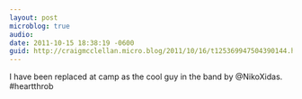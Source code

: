 ```yaml
---
layout: post
microblog: true
audio: 
date: 2011-10-15 18:38:19 -0600
guid: http://craigmcclellan.micro.blog/2011/10/16/t125369947504390144.html
---
```

I have been replaced at camp as the cool guy in the band by @NikoXidas. #heartthrob
